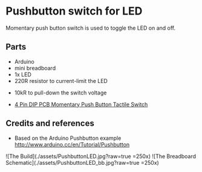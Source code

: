 # Pushbutton switch for LED

Momentary push button switch is used to toggle the LED on and off.

## Parts

* Arduino
* mini breadboard
* 1x LED
* 220R resistor to current-limit the LED
+ 10kR to pull-down the switch voltage
* [4 Pin DIP PCB Momentary Push Button Tactile Switch](http://www.amazon.com/gp/product/B008MLKJ3C/ref=as_li_tl?ie=UTF8&camp=1789&creative=390957&creativeASIN=B008MLKJ3C&linkCode=as2&tag=itsaprli-20&linkId=6UORZDXT6S7AZRZ7)

## Credits and references
* Based on the Arduino Pushbutton example http://www.arduino.cc/en/Tutorial/Pushbutton

![The Build](./assets/PushbuttonLED.jpg?raw=true =250x)
![The Breadboard Schematic](./assets/PushbuttonLED_bb.jpg?raw=true =250x)


